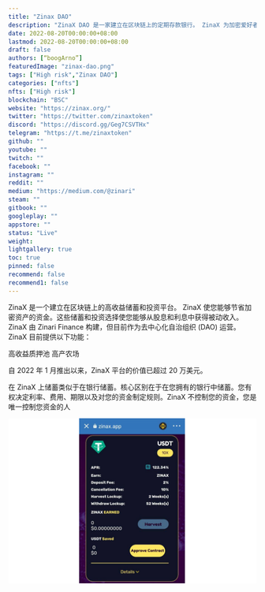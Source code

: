 ```yaml
---
title: "Zinax DAO"
description: "ZinaX DAO 是一家建立在区块链上的定期存款银行。 ZinaX 为加密爱好者提供高收益储蓄和挖矿 DeFi 池"
date: 2022-08-20T00:00:00+08:00
lastmod: 2022-08-20T00:00:00+08:00
draft: false
authors: [“boogArno”]
featuredImage: "zinax-dao.png"
tags: ["High risk","Zinax DAO"]
categories: ["nfts"]
nfts: ["High risk"]
blockchain: "BSC"
website: "https://zinax.org/"
twitter: "https://twitter.com/zinaxtoken"
discord: "https://discord.gg/Geg7CSVTHx"
telegram: "https://t.me/zinaxtoken"
github: ""
youtube: ""
twitch: ""
facebook: ""
instagram: ""
reddit: ""
medium: "https://medium.com/@zinari"
steam: ""
gitbook: ""
googleplay: ""
appstore: ""
status: "Live"
weight: 
lightgallery: true
toc: true
pinned: false
recommend: false
recommend1: false
---
```

ZinaX 是一个建立在区块链上的高收益储蓄和投资平台。 ZinaX 使您能够节省加密资产的资金。这些储蓄和投资选择使您能够从股息和利息中获得被动收入。
ZinaX 由 Zinari Finance 构建，但目前作为去中心化自治组织 (DAO) 运营。
ZinaX 目前提供以下功能：

  高收益质押池
  高产农场

自 2022 年 1 月推出以来，ZinaX 平台的价值已超过 20 万美元。

在 ZinaX 上储蓄类似于在银行储蓄。核心区别在于在您拥有的银行中储蓄。您有权决定利率、费用、期限以及对您的资金制定规则。ZinaX 不控制您的资金，您是唯一控制您资金的人

![zinaxdao-dapp-defi-bsc-image1_3ded48126e0caa4b2e99e9b6c4aa25cd](zinaxdao-dapp-defi-bsc-image1_3ded48126e0caa4b2e99e9b6c4aa25cd.png)